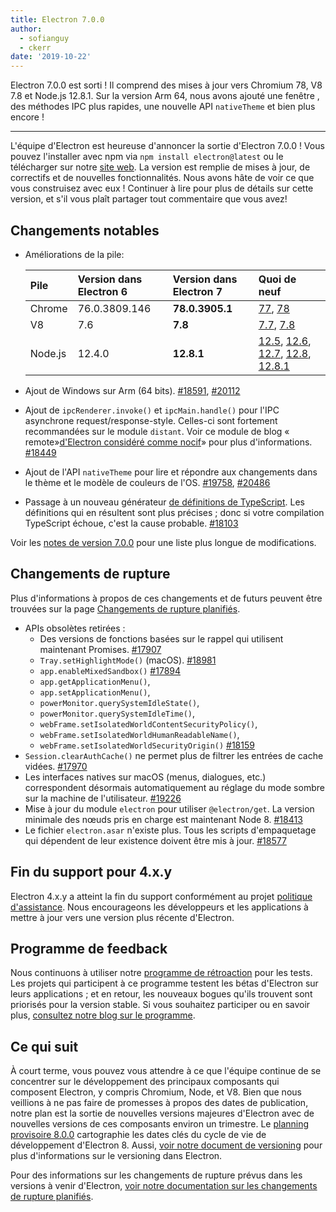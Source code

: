 ```yaml
---
title: Electron 7.0.0
author:
  - sofianguy
  - ckerr
date: '2019-10-22'
---
```


Electron 7.0.0 est sorti ! Il comprend des mises à jour vers Chromium 78, V8 7.8 et Node.js 12.8.1. Sur la version Arm 64, nous avons ajouté une fenêtre , des méthodes IPC plus rapides, une nouvelle API `nativeTheme` et bien plus encore !

---

L'équipe d'Electron est heureuse d'annoncer la sortie d'Electron 7.0.0 ! Vous pouvez l'installer avec npm via `npm install electron@latest` ou le télécharger sur notre [site web](https://electronjs.org/releases/stable). La version est remplie de mises à jour, de correctifs et de nouvelles fonctionnalités. Nous avons hâte de voir ce que vous construisez avec eux ! Continuer à lire pour plus de détails sur cette version, et s'il vous plaît partager tout commentaire que vous avez!

## Changements notables
 * Améliorations de la pile:

   | Pile    | Version dans Electron 6 | Version dans Electron 7 | Quoi de neuf                                                                                                                                                                                                                                                              |
   |:------- |:----------------------- |:----------------------- |:------------------------------------------------------------------------------------------------------------------------------------------------------------------------------------------------------------------------------------------------------------------------- |
   | Chrome  | 76.0.3809.146           | **78.0.3905.1**         | [77](https://developers.google.com/web/updates/2019/09/nic77), [78](https://developers.google.com/web/updates/2019/10/nic78)                                                                                                                                              |
   | V8      | 7.6                     | **7.8**                 | [7.7](https://v8.dev/blog/v8-release-77), [7.8](https://v8.dev/blog/v8-release-78)                                                                                                                                                                                        |
   | Node.js | 12.4.0                  | **12.8.1**              | [12.5](https://nodejs.org/en/blog/release/v12.5.0/), [12.6](https://nodejs.org/en/blog/release/v12.6.0/), [12.7](https://nodejs.org/en/blog/release/v12.7.0/), [12.8](https://nodejs.org/en/blog/release/v12.8.0/), [12.8.1](https://nodejs.org/en/blog/release/v12.8.1/) |
 * Ajout de Windows sur Arm (64 bits). [#18591](https://github.com/electron/electron/pull/18591), [#20112](https://github.com/electron/electron/pull/20112)
 * Ajout de `ipcRenderer.invoke()` et `ipcMain.handle()` pour l'IPC asynchrone request/response-style. Celles-ci sont fortement recommandées sur le module `distant`. Voir ce module de blog « remote»[d'Electron considéré comme nocif](https://medium.com/@nornagon/electrons-remote-module-considered-harmful-70d69500f31)» pour plus d'informations. [#18449](https://github.com/electron/electron/pull/18449)
 * Ajout de l'API `nativeTheme` pour lire et répondre aux changements dans le thème et le modèle de couleurs de l'OS. [#19758](https://github.com/electron/electron/pull/19758), [#20486](https://github.com/electron/electron/pull/20486)
 * Passage à un nouveau générateur [de définitions de TypeScript](https://github.com/electron/docs-parser). Les définitions qui en résultent sont plus précises ; donc si votre compilation TypeScript échoue, c'est la cause probable. [#18103](https://github.com/electron/electron/pull/18103)

Voir les [notes de version 7.0.0](https://github.com/electron/electron/releases/tag/v7.0.0) pour une liste plus longue de modifications.

## Changements de rupture

Plus d'informations à propos de ces changements et de futurs peuvent être trouvées sur la page [Changements de rupture planifiés](https://github.com/electron/electron/blob/master/docs/api/breaking-changes.md).

 * APIs obsolètes retirées :
     * Des versions de fonctions basées sur le rappel qui utilisent maintenant Promises. [#17907](https://github.com/electron/electron/pull/17907)
     * `Tray.setHighlightMode()` (macOS). [#18981](https://github.com/electron/electron/pull/18981)
     * `app.enableMixedSandbox()` [#17894](https://github.com/electron/electron/pull/17894)
     * `app.getApplicationMenu()`,
     * `app.setApplicationMenu()`,
     * `powerMonitor.querySystemIdleState()`,
     * `powerMonitor.querySystemIdleTime()`,
     * `webFrame.setIsolatedWorldContentSecurityPolicy()`,
     * `webFrame.setIsolatedWorldHumanReadableName()`,
     * `webFrame.setIsolatedWorldSecurityOrigin()` [#18159](https://github.com/electron/electron/pull/18159)
 * `Session.clearAuthCache()` ne permet plus de filtrer les entrées de cache vidées. [#17970](https://github.com/electron/electron/pull/17970)
 * Les interfaces natives sur macOS (menus, dialogues, etc.) correspondent désormais automatiquement au réglage du mode sombre sur la machine de l'utilisateur. [#19226](https://github.com/electron/electron/pull/19226)
 * Mise à jour du module `electron` pour utiliser `@electron/get`.  La version minimale des nœuds pris en charge est maintenant Node 8. [#18413](https://github.com/electron/electron/pull/18413)
 * Le fichier `electron.asar` n'existe plus. Tous les scripts d'empaquetage qui dépendent de leur existence doivent être mis à jour. [#18577](https://github.com/electron/electron/pull/18577)

## Fin du support pour 4.x.y

Electron 4.x.y a atteint la fin du support conformément au projet [politique d'assistance](https://electronjs.org/docs/tutorial/support#supported-versions). Nous encourageons les développeurs et les applications à mettre à jour vers une version plus récente d'Electron.

## Programme de feedback

Nous continuons à utiliser notre [programme de rétroaction](https://electronjs.org/blog/app-feedback-program) pour les tests. Les projets qui participent à ce programme testent les bétas d'Electron sur leurs applications ; et en retour, les nouveaux bogues qu'ils trouvent sont priorisés pour la version stable. Si vous souhaitez participer ou en savoir plus, [consultez notre blog sur le programme](https://electronjs.org/blog/app-feedback-program).

## Ce qui suit

À court terme, vous pouvez vous attendre à ce que l'équipe continue de se concentrer sur le développement des principaux composants qui composent Electron, y compris Chromium, Node, et V8. Bien que nous veillions à ne pas faire de promesses à propos des dates de publication, notre plan est la sortie de nouvelles versions majeures d'Electron avec de nouvelles versions de ces composants environ un trimestre. Le [planning provisoire 8.0.0](https://electronjs.org/docs/tutorial/electron-timelines) cartographie les dates clés du cycle de vie de développement d'Electron 8. Aussi, [voir notre document de versioning](https://electronjs.org/docs/tutorial/electron-versioning) pour plus d'informations sur le versioning dans Electron.

Pour des informations sur les changements de rupture prévus dans les versions à venir d'Electron, [voir notre documentation sur les changements de rupture planifiés](https://github.com/electron/electron/blob/master/docs/api/breaking-changes.md).
